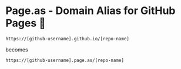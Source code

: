 # Page.as - Domain Alias for GitHub Pages 🚀

```
https://[github-username].github.io/[repo-name]
```
becomes 

```
https://[github-username].page.as/[repo-name]
```
